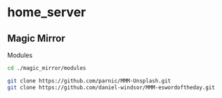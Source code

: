 # home_server


## Magic Mirror

Modules

```sh
cd ./magic_mirror/modules

git clone https://github.com/parnic/MMM-Unsplash.git
git clone https://github.com/daniel-windsor/MMM-eswordoftheday.git 

```
